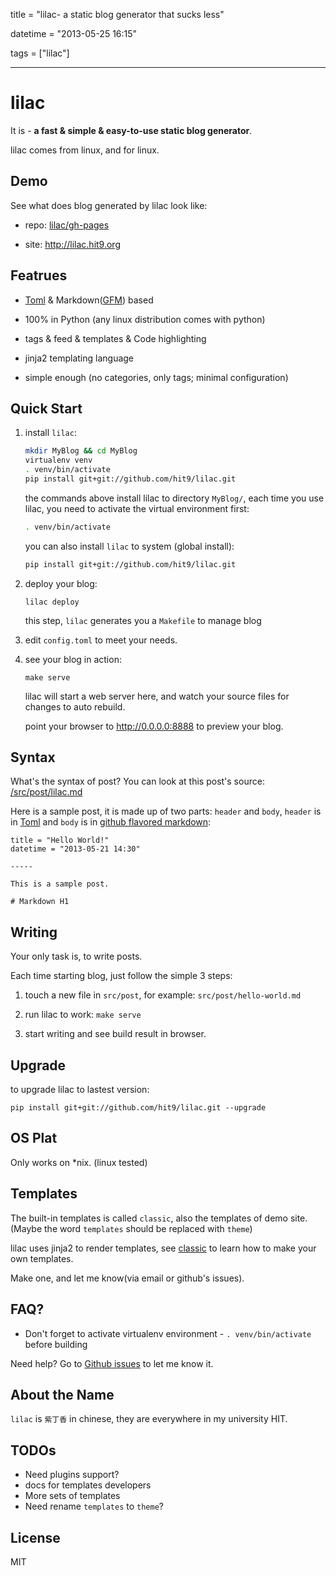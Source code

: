 title = "lilac- a static blog generator that sucks less"

datetime = "2013-05-25 16:15"

tags = ["lilac"]

----------

lilac
=====

It is - **a fast & simple & easy-to-use static blog generator**.

lilac comes from linux, and for linux.

Demo
----

See what does blog generated by lilac look like:

- repo: [lilac/gh-pages](https://github.com/hit9/lilac/tree/gh-pages)

- site: http://lilac.hit9.org

Featrues
--------

- [Toml](https://github.com/mojombo/toml) & Markdown([GFM](http://github.github.com/github-flavored-markdown/)) based

- 100% in Python (any linux distribution comes with python)

- tags & feed & templates & Code highlighting

- jinja2 templating language

- simple enough (no categories, only tags; minimal configuration)

Quick Start
-----------

1. install `lilac`:

    ```bash
    mkdir MyBlog && cd MyBlog
    virtualenv venv
    . venv/bin/activate
    pip install git+git://github.com/hit9/lilac.git
    ```

    the commands above install lilac to directory `MyBlog/`, each time you use lilac, you need to activate the virtual environment first:

    ```bash
    . venv/bin/activate
    ```

    you can also install `lilac` to system (global install):

    ```bash
    pip install git+git://github.com/hit9/lilac.git
    ```

2. deploy your blog:

    ```
    lilac deploy
    ```

    this step, `lilac` generates you a `Makefile` to manage blog

3. edit `config.toml` to meet your needs.


4. see your blog in action:

    ```
    make serve
    ```

    lilac will start a web server here, and watch your source files for changes to auto rebuild.

    point your browser to http://0.0.0.0:8888 to preview your blog.

Syntax
-------

What's the syntax of post? You can look at this post's source: [/src/post/lilac.md](/src/post/lilac.md)

Here is a sample post, it is made up of two parts: `header` and `body`, `header` is in [Toml](https://github.com/mojombo/toml) and 
`body` is in [github flavored markdown](http://github.github.com/github-flavored-markdown/):

```
title = "Hello World!"
datetime = "2013-05-21 14:30"

-----

This is a sample post.

# Markdown H1
```

Writing
-------

Your only task is, to write posts. 

Each time starting blog, just follow the simple 3 steps:

1. touch a new file in `src/post`, for example: `src/post/hello-world.md`

2. run lilac to work: `make serve`

3. start writing and see build result in browser.

Upgrade
-------

to upgrade lilac to lastest version:

```
pip install git+git://github.com/hit9/lilac.git --upgrade
```

OS Plat
--------

Only works on \*nix. (linux tested)

Templates
---------

The built-in templates is called `classic`, also the templates of demo site. (Maybe the word `templates` should be replaced with `theme`)

lilac uses jinja2 to render templates, see [classic](https://github.com/hit9/lilac/tree/master/lilac/resources/classic) to learn how to make your own templates.

Make one, and let me know(via email or github's issues).

FAQ?
-----

- Don't forget to activate virtualenv environment - `. venv/bin/activate` before building

Need help? Go to [Github issues](https://github.com/hit9/lilac/issues) to let me know it.

About the Name
--------------
 
`lilac` is `紫丁香` in chinese, they are everywhere in my university HIT.

TODOs
-----

- Need plugins support?
- docs for templates developers
- More sets of templates
- Need rename `templates` to `theme`?

License
-------

MIT
